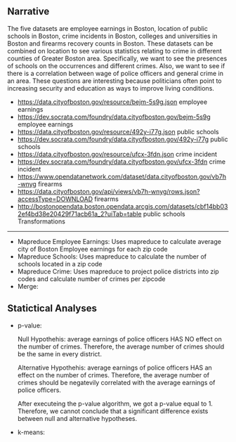 Narrative
---------

The five datasets are employee earnings in Boston, location of public schools in Boston, crime incidents in Boston, colleges and universities in Boston and firearms recovery counts in Boston. These datasets can be combined on location to see various statistics relating to crime in different counties of Greater Boston area. Specifically, we want to see the presences of schools on the occurrences and different crimes. Also, we want to see if there is a correlation between wage of police officers and general crime in an area. These questions are interesting because politicians often point to increasing security and education as ways to improve living conditions.

* https://data.cityofboston.gov/resource/bejm-5s9g.json employee earnings
 * https://dev.socrata.com/foundry/data.cityofboston.gov/bejm-5s9g employee earnings
* https://data.cityofboston.gov/resource/492y-i77g.json public schools
 * https://dev.socrata.com/foundry/data.cityofboston.gov/492y-i77g public schools
* https://data.cityofboston.gov/resource/ufcx-3fdn.json crime incident
 * https://dev.socrata.com/foundry/data.cityofboston.gov/ufcx-3fdn crime incident
* https://www.opendatanetwork.com/dataset/data.cityofboston.gov/vb7h-wnyg firearms
 * https://data.cityofboston.gov/api/views/vb7h-wnyg/rows.json?accessType=DOWNLOAD firearms
* http://bostonopendata.boston.opendata.arcgis.com/datasets/cbf14bb032ef4bd38e20429f71acb61a_2?uiTab=table   public schools
Transformations
---------

* Mapreduce Employee Earnings: Uses mapreduce to calculate average city of Boston Employee earnings for each zip code
* Mapreduce Schools: Uses mapreduce to calculate the number of schools located in a zip code
* Mapreduce Crime: Uses mapreduce to project police districts into zip codes and calculate number of crimes per zipcode
* Merge:

Statictical Analyses
---------
* p-value:

    Null Hypothehis: average earnings of police officers HAS NO effect on the number of crimes. Therefore, the average           number of crimes should be the same in every district.

    Alternative Hypothehis: average earnings of police officers HAS an effect on the number of crimes. Therefore, the           average number of crimes should be negatevily correlated with the average earnings of police officers.

    After executeing the p-value algorithm, we got a p-value equal to 1. Therefore, we cannot conclude that a significant       difference exists between null and alternative hypotheses. 

* k-means:
